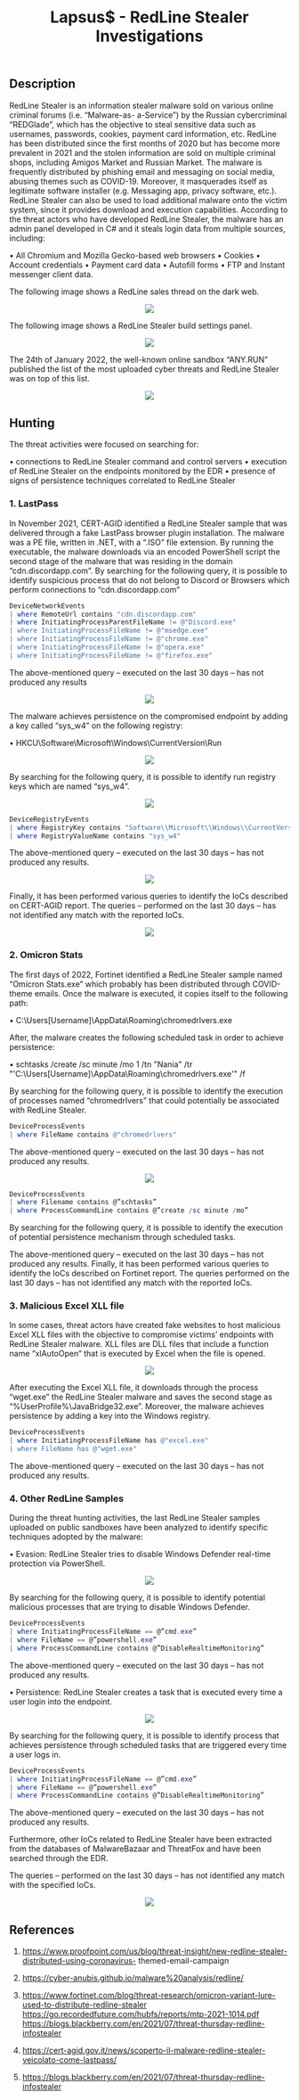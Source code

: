 ﻿---
title: "Lapsus$ - RedLine Stealer Investigations" 
layout: "post"
---

 
## Description

RedLine Stealer is an information stealer malware sold on various online criminal forums (i.e. “Malware-as- a-Service”) by the Russian cybercriminal “REDGlade”, which has the objective to steal sensitive data such as usernames, passwords, cookies, payment card information, etc.
RedLine has been distributed since the first months of 2020 but has become more prevalent in 2021 and the stolen information are sold on multiple criminal shops, including Amigos Market and Russian Market. The malware is frequently distributed by phishing email and messaging on social media, abusing themes such as COVID-19. Moreover, it masquerades itself as legitimate software installer (e.g. Messaging app, privacy software, etc.).
RedLine Stealer can also be used to load additional malware onto the victim system, since it provides download and execution capabilities.
According to the threat actors who have developed RedLine Stealer, the malware has an admin panel developed in C# and it steals login data from multiple sources, including:

• All Chromium and Mozilla Gecko-based web browsers
• Cookies
• Account credentials
• Payment card data
• Autofill forms
• FTP and Instant messenger client data.

The following image shows a RedLine sales thread on the dark web. 

<p align="center">
  <img src="/assets/posts/2022-06-01-Initial-Access-Simulation/1.JPG">
</p>

The following image shows a RedLine Stealer build settings panel.

<p align="center">
  <img src="/assets/posts/2022-06-01-Initial-Access-Simulation/2.JPG">
</p>

The 24th of January 2022, the well-known online sandbox “ANY.RUN” published the list of the most uploaded cyber threats and RedLine Stealer was on top of this list.


<p align="center">
  <img src="/assets/posts/2022-06-01-Initial-Access-Simulation/3.JPG">
</p>

## Hunting

The threat activities were focused on searching for:

• connections to RedLine Stealer command and control servers
• execution of RedLine Stealer on the endpoints monitored by the EDR
• presence of signs of persistence techniques correlated to RedLine Stealer


### 1. LastPass

In November 2021, CERT-AGID identified a RedLine Stealer sample that was delivered through a fake LastPass browser plugin installation. The malware was a PE file, written in .NET, with a “.ISO” file extension. By running the executable, the malware downloads via an encoded PowerShell script the second stage of the malware that was residing in the domain “cdn.discordapp.com”.
By searching for the following query, it is possible to identify suspicious process that do not belong to Discord or Browsers which perform connections to “cdn.discordapp.com”

```powershell 
DeviceNetworkEvents
| where RemoteUrl contains "cdn.discordapp.com"
| where InitiatingProcessParentFileName != @"Discord.exe"
| where InitiatingProcessFileName != @"msedge.exe"
| where InitiatingProcessFileName != @"chrome.exe"
| where InitiatingProcessFileName != @"opera.exe"
| where InitiatingProcessFileName != @"firefox.exe"
```

The above-mentioned query – executed on the last 30 days – has not produced any results

<p align="center">
  <img src="/assets/posts/2022-06-01-Initial-Access-Simulation/4.JPG">
</p>

The malware achieves persistence on the compromised endpoint by adding a key called “sys_w4” on the following registry:

• HKCU\Software\Microsoft\Windows\CurrentVersion\Run

<p align="center">
  <img src="/assets/posts/2022-06-01-Initial-Access-Simulation/5.JPG">
</p>

By searching for the following query, it is possible to identify run registry keys which are named “sys_w4”.

<p align="center">
  <img src="/assets/posts/2022-06-01-Initial-Access-Simulation/6.JPG">
</p>

```powershell 
DeviceRegistryEvents
| where RegistryKey contains "Software\\Microsoft\\Windows\\CurrentVersion\\Run"
| where RegistryValueName contains "sys_w4"
```

The above-mentioned query – executed on the last 30 days – has not produced any results.

<p align="center">
  <img src="/assets/posts/2022-06-01-Initial-Access-Simulation/8.JPG">
</p>

Finally, it has been performed various queries to identify the IoCs described on CERT-AGID report. The queries – performed on the last 30 days – has not identified any match with the reported IoCs.

<p align="center">
  <img src="/assets/posts/2022-06-01-Initial-Access-Simulation/9.JPG">
</p>


### 2. Omicron Stats

The first days of 2022, Fortinet identified a RedLine Stealer sample named “Omicron Stats.exe” which probably has been distributed through COVID-theme emails. Once the malware is executed, it copies itself to the following path:

• C:\Users\[Username]\AppData\Roaming\chromedrlvers.exe

After, the malware creates the following scheduled task in order to achieve persistence:

• schtasks /create /sc minute /mo 1 /tn "Nania" /tr "'C:\Users\[Username]\AppData\Roaming\chromedrlvers.exe'" /f

By searching for the following query, it is possible to identify the execution of processes named “chromedrlvers” that could potentially be associated with RedLine Stealer.

```powershell 
DeviceProcessEvents
| where FileName contains @"chromedrlvers" 
```
The above-mentioned query – executed on the last 30 days – has not produced any results.

<p align="center">
  <img src="/assets/posts/2022-06-01-Initial-Access-Simulation/10.JPG">
</p>


```powershell 
DeviceProcessEvents
| where Filename contains @”schtasks”
| where ProcessCommandLine contains @”create /sc minute /mo” 
```

By searching for the following query, it is possible to identify the execution of potential persistence mechanism through scheduled tasks.

The above-mentioned query – executed on the last 30 days – has not produced any results. Finally, it has been performed various queries to identify the IoCs described on Fortinet report.
The queries performed on the last 30 days – has not identified any match with the reported IoCs.


### 3. Malicious Excel XLL file

In some cases, threat actors have created fake websites to host malicious Excel XLL files with the objective to compromise victims’ endpoints with RedLine Stealer malware. XLL files are DLL files that include a function name “xlAutoOpen” that is executed by Excel when the file is opened.


<p align="center">
  <img src="/assets/posts/2022-06-01-Initial-Access-Simulation/12.JPG">
</p>


After executing the Excel XLL file, it downloads through the process “wget.exe” the RedLine Stealer malware and saves the second stage as “%UserProfile%\JavaBridge32.exe”. Moreover, the malware achieves persistence by adding a key into the Windows registry.


```powershell 
DeviceProcessEvents
| where InitiatingProcessFileName has @"excel.exe"
| where FileName has @"wget.exe" 
```

The above-mentioned query – executed on the last 30 days – has not produced any results.

### 4. Other RedLine Samples

During the threat hunting activities, the last RedLine Stealer samples uploaded on public sandboxes have been analyzed to identify specific techniques adopted by the malware:

•	Evasion: RedLine Stealer tries to disable Windows Defender real-time protection via PowerShell.

<p align="center">
  <img src="/assets/posts/2022-06-01-Initial-Access-Simulation/12.JPG">
</p>

By searching for the following query, it is possible to identify potential malicious processes that are trying to disable Windows Defender.

```powershell 
DeviceProcessEvents
| where InitiatingProcessFileName == @”cmd.exe”
| where FileName == @”powershell.exe”
| where ProcessCommandLine contains @”DisableRealtimeMonitoring”
```

The above-mentioned query – executed on the last 30 days – has not produced any results.

•	Persistence: RedLine Stealer creates a task that is executed every time a user login into the endpoint.

<p align="center">
  <img src="/assets/posts/2022-06-01-Initial-Access-Simulation/14.JPG">
</p>

By searching for the following query, it is possible to identify process that achieves persistence through scheduled tasks that are triggered every time a user logs in. 

```powershell 
DeviceProcessEvents
| where InitiatingProcessFileName == @”cmd.exe”
| where FileName == @”powershell.exe”
| where ProcessCommandLine contains @”DisableRealtimeMonitoring”
```

The above-mentioned query – executed on the last 30 days – has not produced any results.

Furthermore, other IoCs related to RedLine Stealer have been extracted from the databases of MalwareBazaar and ThreatFox and have been searched through the EDR.

The queries – performed on the last 30 days – has not identified any match with the specified IoCs.

<p align="center">
  <img src="/assets/posts/2022-06-01-Initial-Access-Simulation/15.JPG">
</p>


## References 

1. https://www.proofpoint.com/us/blog/threat-insight/new-redline-stealer-distributed-using-coronavirus- themed-email-campaign

2. https://cyber-anubis.github.io/malware%20analysis/redline/

3. https://www.fortinet.com/blog/threat-research/omicron-variant-lure-used-to-distribute-redline-stealer https://go.recordedfuture.com/hubfs/reports/mtp-2021-1014.pdf https://blogs.blackberry.com/en/2021/07/threat-thursday-redline-infostealer

4. https://cert-agid.gov.it/news/scoperto-il-malware-redline-stealer-veicolato-come-lastpass/

5. https://blogs.blackberry.com/en/2021/07/threat-thursday-redline-infostealer